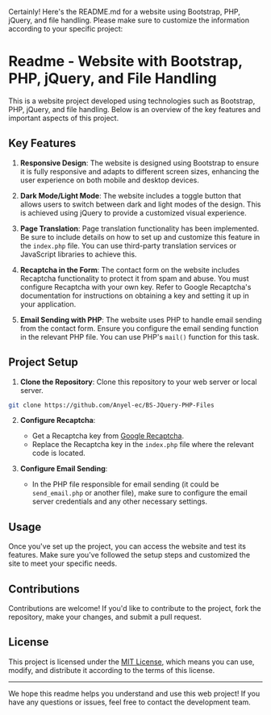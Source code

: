 Certainly! Here's the README.md for a website using Bootstrap, PHP, jQuery, and file handling. Please make sure to customize the information according to your specific project:

# Readme - Website with Bootstrap, PHP, jQuery, and File Handling

This is a website project developed using technologies such as Bootstrap, PHP, jQuery, and file handling. Below is an overview of the key features and important aspects of this project.

## Key Features

1. **Responsive Design**: The website is designed using Bootstrap to ensure it is fully responsive and adapts to different screen sizes, enhancing the user experience on both mobile and desktop devices.

2. **Dark Mode/Light Mode**: The website includes a toggle button that allows users to switch between dark and light modes of the design. This is achieved using jQuery to provide a customized visual experience.

3. **Page Translation**: Page translation functionality has been implemented. Be sure to include details on how to set up and customize this feature in the `index.php` file. You can use third-party translation services or JavaScript libraries to achieve this.

4. **Recaptcha in the Form**: The contact form on the website includes Recaptcha functionality to protect it from spam and abuse. You must configure Recaptcha with your own key. Refer to Google Recaptcha's documentation for instructions on obtaining a key and setting it up in your application.

5. **Email Sending with PHP**: The website uses PHP to handle email sending from the contact form. Ensure you configure the email sending function in the relevant PHP file. You can use PHP's `mail()` function for this task.

## Project Setup

1. **Clone the Repository**: Clone this repository to your web server or local server.

```bash
git clone https://github.com/Anyel-ec/BS-JQuery-PHP-Files
```

2. **Configure Recaptcha**:
   - Get a Recaptcha key from [Google Recaptcha](https://www.google.com/recaptcha).
   - Replace the Recaptcha key in the `index.php` file where the relevant code is located.

3. **Configure Email Sending**:
   - In the PHP file responsible for email sending (it could be `send_email.php` or another file), make sure to configure the email server credentials and any other necessary settings.

## Usage

Once you've set up the project, you can access the website and test its features. Make sure you've followed the setup steps and customized the site to meet your specific needs.

## Contributions

Contributions are welcome! If you'd like to contribute to the project, fork the repository, make your changes, and submit a pull request.

## License

This project is licensed under the [MIT License](LICENSE), which means you can use, modify, and distribute it according to the terms of this license.

---

We hope this readme helps you understand and use this web project! If you have any questions or issues, feel free to contact the development team.
